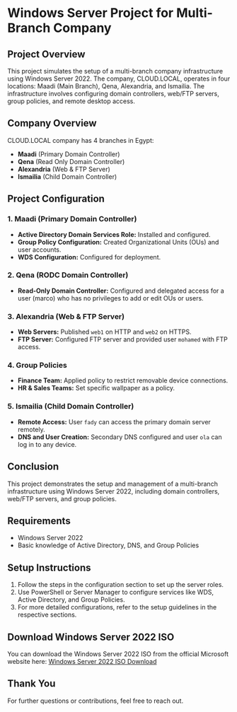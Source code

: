 # Windows Server Project for Multi-Branch Company

## Project Overview

This project simulates the setup of a multi-branch company infrastructure using Windows Server 2022. The company, CLOUD.LOCAL, operates in four locations: Maadi (Main Branch), Qena, Alexandria, and Ismailia. The infrastructure involves configuring domain controllers, web/FTP servers, group policies, and remote desktop access.


## Company Overview
CLOUD.LOCAL company has 4 branches in Egypt:
- **Maadi** (Primary Domain Controller)
- **Qena** (Read Only Domain Controller)
- **Alexandria** (Web & FTP Server)
- **Ismailia** (Child Domain Controller)

## Project Configuration

### 1. **Maadi (Primary Domain Controller)**
- **Active Directory Domain Services Role:** Installed and configured.
- **Group Policy Configuration:** Created Organizational Units (OUs) and user accounts.
- **WDS Configuration:** Configured for deployment.

### 2. **Qena (RODC Domain Controller)**
- **Read-Only Domain Controller:** Configured and delegated access for a user (marco) who has no privileges to add or edit OUs or users.

### 3. **Alexandria (Web & FTP Server)**
- **Web Servers:** Published `web1` on HTTP and `web2` on HTTPS. 
- **FTP Server:** Configured FTP server and provided user `mohamed` with FTP access.

### 4. **Group Policies**
- **Finance Team:** Applied policy to restrict removable device connections.
- **HR & Sales Teams:** Set specific wallpaper as a policy.

### 5. **Ismailia (Child Domain Controller)**
- **Remote Access:** User `fady` can access the primary domain server remotely.
- **DNS and User Creation:** Secondary DNS configured and user `ola` can log in to any device.

## Conclusion
This project demonstrates the setup and management of a multi-branch infrastructure using Windows Server 2022, including domain controllers, web/FTP servers, and group policies.

## Requirements
- Windows Server 2022 
- Basic knowledge of Active Directory, DNS, and Group Policies

## Setup Instructions
1. Follow the steps in the configuration section to set up the server roles.
2. Use PowerShell or Server Manager to configure services like WDS, Active Directory, and Group Policies.
3. For more detailed configurations, refer to the setup guidelines in the respective sections.
   
## Download Windows Server 2022 ISO
You can download the Windows Server 2022 ISO from the official Microsoft website here:
[Windows Server 2022 ISO Download](https://www.microsoft.com/en-us/evalcenter/evaluate-windows-server-2022)

## Thank You
For further questions or contributions, feel free to reach out.

